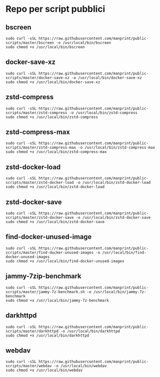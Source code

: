 # Repo per script pubblici

## bscreen

```
sudo curl -sSL https://raw.githubusercontent.com/manprint/public-scripts/master/bscreen -o /usr/local/bin/bscreen
sudo chmod +x /usr/local/bin/bscreen
```

## docker-save-xz

```
sudo curl -sSL https://raw.githubusercontent.com/manprint/public-scripts/master/docker-save-xz -o /usr/local/bin/docker-save-xz
sudo chmod +x /usr/local/bin/docker-save-xz
```

## zstd-compress

```
sudo curl -sSL https://raw.githubusercontent.com/manprint/public-scripts/master/zstd-compress -o /usr/local/bin/zstd-compress
sudo chmod +x /usr/local/bin/zstd-compress
```

## zstd-compress-max

```
sudo curl -sSL https://raw.githubusercontent.com/manprint/public-scripts/master/zstd-compress-max -o /usr/local/bin/zstd-compress-max
sudo chmod +x /usr/local/bin/zstd-compress-max
```

## zstd-docker-load

```
sudo curl -sSL https://raw.githubusercontent.com/manprint/public-scripts/master/zstd-docker-load -o /usr/local/bin/zstd-docker-load
sudo chmod +x /usr/local/bin/zstd-docker-load
```

## zstd-docker-save

```
sudo curl -sSL https://raw.githubusercontent.com/manprint/public-scripts/master/zstd-docker-save -o /usr/local/bin/zstd-docker-save
sudo chmod +x /usr/local/bin/zstd-docker-save
```

## find-docker-unused-image

```
sudo curl -sSL https://raw.githubusercontent.com/manprint/public-scripts/master/find-docker-unused-images -o /usr/local/bin/find-docker-unused-images
sudo chmod +x /usr/local/bin/find-docker-unused-images
```

## jammy-7zip-benchmark

```
sudo curl -sSL https://raw.githubusercontent.com/manprint/public-scripts/master/jammy-7z-benchmark.sh -o /usr/local/bin/jammy-7z-benchmark
sudo chmod +x /usr/local/bin/jammy-7z-benchmark
```

## darkhttpd

```
sudo curl -sSL https://raw.githubusercontent.com/manprint/public-scripts/master/darkhttpd -o /usr/local/bin/darkhttpd
sudo chmod +x /usr/local/bin/darkhttpd
```

## webdav

```
sudo curl -sSL https://raw.githubusercontent.com/manprint/public-scripts/master/webdav -o /usr/local/bin/webdav
sudo chmod +x /usr/local/bin/webdav
```
